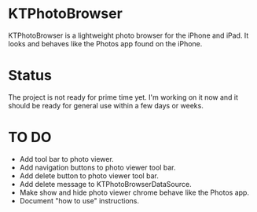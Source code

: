 KTPhotoBrowser
==============

KTPhotoBrowser is a lightweight photo browser for the iPhone and iPad. It looks and behaves like the Photos app found on the iPhone.

Status
======

The project is not ready for prime time yet. I'm working on it now and it should be ready for general use within a few days or weeks.

TO DO
=====

* Add tool bar to photo viewer.
* Add navigation buttons to photo viewer tool bar.
* Add delete button to photo viewer tool bar.
* Add delete message to KTPhotoBrowserDataSource.
* Make show and hide photo viewer chrome behave like the Photos app.
* Document "how to use" instructions.
